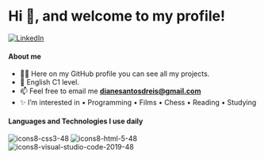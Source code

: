 # Hi :wave:, and welcome to my profile!

[![LinkedIn](https://img.shields.io/static/v1?label=LinkedIn&message=%20&color=blue&logo=LinkedIn&style=flat-square&logoColor=white)](https://www.linkedin.com/in/diane-reis/)

#### About me

- 👨‍💻 Here on my GitHub profile you can see all my projects. 
- 💬 English C1 level.
- 📫 Feel free to email me **dianesantosdreis@gmail.com**
- ✨ I’m interested in • Programming • Films • Chess • Reading • Studying

#### Languages and Technologies I use daily

![icons8-css3-48](https://user-images.githubusercontent.com/69059921/132736700-38eebd9a-b666-489a-89a1-e2d5e4dc4bc1.png)
![icons8-html-5-48](https://user-images.githubusercontent.com/69059921/132736704-baca7b8c-d64f-46a7-8667-da63f585e652.png)
![icons8-visual-studio-code-2019-48](https://user-images.githubusercontent.com/69059921/132736711-ea88b6e2-4c1a-4fb6-8153-bb437858ea2f.png)
